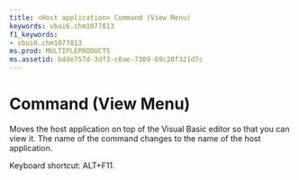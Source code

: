 ```yaml
---
title: <Host application> Command (View Menu)
keywords: vbui6.chm1077813
f1_keywords:
- vbui6.chm1077813
ms.prod: MULTIPLEPRODUCTS
ms.assetid: bdde757d-3df3-c8ae-7309-69c28f321d7c
---
```



# <Host application> Command (View Menu)

Moves the host application on top of the Visual Basic editor so that you can view it. The name of the command changes to the name of the host application.

Keyboard shortcut: ALT+F11.

